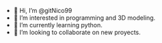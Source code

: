 - 👋 Hi, I’m @gitNico99
- 👀 I’m interested in programming and 3D modeling.
- 🌱 I’m currently learning python.
- 💞️ I’m looking to collaborate on new proyects.

<!---
gitNiko99/gitNiko99 is a ✨ special ✨ repository because its `README.md` (this file) appears on your GitHub profile.
You can click the Preview link to take a look at your changes.
--->

